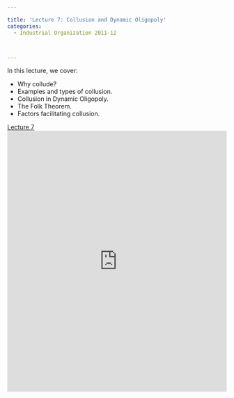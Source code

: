 ```yaml
---

title: 'Lecture 7: Collusion and Dynamic Oligopoly'
categories:
  - Industrial Organization 2011-12



---
```

In this lecture, we cover:<br /><ul><li>Why collude?</li><li>Examples and types of collusion.</li><li>Collusion in Dynamic Oligopoly.</li><li>The Folk Theorem.</li><li>Factors facilitating collusion.</li></ul><a title="View Lecture 7 on Scribd" href="https://www.scribd.com/doc/73124401/Lecture-7" >Lecture 7</a><iframe src="https://www.scribd.com/embeds/73124401/content?start_page=1&view_mode=slideshow&access_key=key-1qrlaoftrd3tpwyxy7sa" data-auto-height="true" data-aspect-ratio="1.33333333333333" scrolling="no" width="100%" height="600" frameborder="0"></iframe>